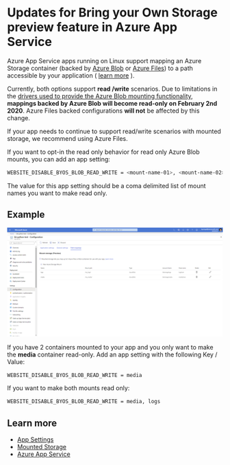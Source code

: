 # Updates for Bring your Own Storage preview feature in Azure App Service

Azure App Service apps running on Linux support mapping an Azure Storage container (backed by [Azure Blob](https://docs.microsoft.com/azure/storage/blobs/) or [Azure Files](https://docs.microsoft.com/azure/storage/files/)) to a path accessible by your application ( [learn more](https://docs.microsoft.com/azure/app-service/containers/how-to-serve-content-from-azure-storage) ).

Currently, both options support **read /write** scenarios. Due to limitations in the [drivers used to provide the Azure Blob mounting functionality](https://github.com/Azure/azure-storage-fuse#if-your-workload-is-not-read-only), **mappings backed by Azure Blob will become read-only on February 2nd 2020**. Azure Files backed configurations **will not** be affected by this change.

If your app needs to continue to support read/write scenarios with mounted storage, we recommend using Azure Files.

If you want to opt-in the read only behavior for read only Azure Blob mounts, you can add an app setting:

``` bash
WEBSITE_DISABLE_BYOS_BLOB_READ_WRITE = <mount-name-01>, <mount-name-02>,..., <mount-name-N>
```

The value for this app setting should be a coma delimited list of mount names you want to make read only.

## Example

![Path Mappings][Path_Mappings]

If you have 2 containers mounted to your app and you only want to make the **media** container read-only. Add an app setting with the following Key / Value:

``` bash
WEBSITE_DISABLE_BYOS_BLOB_READ_WRITE = media
```

If you want to make both mounts read only:

``` bash
WEBSITE_DISABLE_BYOS_BLOB_READ_WRITE = media, logs
```

## Learn more

- [App Settings](https://docs.microsoft.com/azure/app-service/configure-common#configure-app-settings)
- [Mounted Storage](https://docs.microsoft.com/azure/app-service/containers/how-to-serve-content-from-azure-storage)
- [Azure App Service](https://docs.microsoft.com/azure/app-service/)

[Path_Mappings]: ./media/mounting_azure_blob.png
